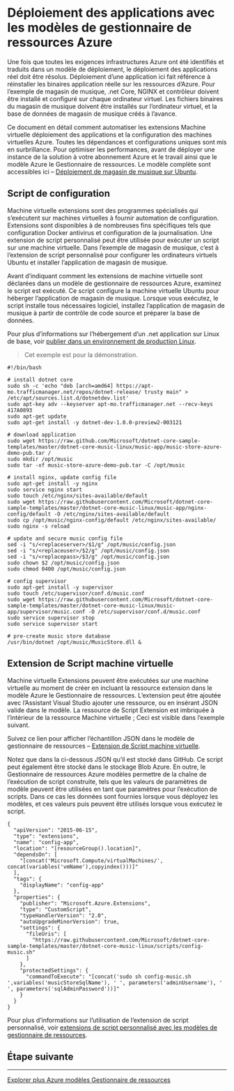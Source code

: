 <properties
   pageTitle="Automatisation de déploiement d’applications avec les Extensions Machine virtuelle | Microsoft Azure"
   description="Machine virtuelle Azure DotNet Core didacticiel"
   services="virtual-machines-linux"
   documentationCenter="virtual-machines"
   authors="neilpeterson"
   manager="timlt"
   editor="tysonn"
   tags="azure-service-management"/>

<tags
   ms.service="virtual-machines-linux"
   ms.devlang="na"
   ms.topic="article"
   ms.tgt_pltfrm="vm-linux"
   ms.workload="infrastructure"
   ms.date="09/21/2016"
   ms.author="nepeters"/>

# <a name="application-deployment-with-azure-resource-manager-templates"></a>Déploiement des applications avec les modèles de gestionnaire de ressources Azure

Une fois que toutes les exigences infrastructures Azure ont été identifiés et traduits dans un modèle de déploiement, le déploiement des applications réel doit être résolus. Déploiement d’une application ici fait référence à réinstaller les binaires application réelle sur les ressources d’Azure. Pour l’exemple de magasin de musique, .net Core, NGINX et contrôleur doivent être installé et configuré sur chaque ordinateur virtuel. Les fichiers binaires du magasin de musique doivent être installés sur l’ordinateur virtuel, et la base de données de magasin de musique créés à l’avance.

Ce document en détail comment automatiser les extensions Machine virtuelle déploiement des applications et la configuration des machines virtuelles Azure. Toutes les dépendances et configurations uniques sont mis en surbrillance. Pour optimiser les performances, avant de déployer une instance de la solution à votre abonnement Azure et le travail ainsi que le modèle Azure le Gestionnaire de ressources. Le modèle complète sont accessibles ici – [Déploiement de magasin de musique sur Ubuntu](https://github.com/Microsoft/dotnet-core-sample-templates/tree/master/dotnet-core-music-linux).

## <a name="configuration-script"></a>Script de configuration

Machine virtuelle extensions sont des programmes spécialisés qui s’exécutent sur machines virtuelles à fournir automation de configuration. Extensions sont disponibles à de nombreuses fins spécifiques tels que configuration Docker antivirus et configuration de la journalisation. Une extension de script personnalisé peut être utilisée pour exécuter un script sur une machine virtuelle. Dans l’exemple de magasin de musique, c’est à l’extension de script personnalisé pour configurer les ordinateurs virtuels Ubuntu et installer l’application de magasin de musique.

Avant d’indiquant comment les extensions de machine virtuelle sont déclarées dans un modèle de gestionnaire de ressources Azure, examinez le script est exécuté. Ce script configure la machine virtuelle Ubuntu pour héberger l’application de magasin de musique. Lorsque vous exécutez, le script installe tous nécessaires logiciel, installez l’application de magasin de musique à partir de contrôle de code source et préparer la base de données. 

Pour plus d’informations sur l’hébergement d’un .net application sur Linux de base, voir [publier dans un environnement de production Linux](https://docs.asp.net/en/latest/publishing/linuxproduction.html). 

> Cet exemple est pour la démonstration.

```none
#!/bin/bash

# install dotnet core
sudo sh -c 'echo "deb [arch=amd64] https://apt-mo.trafficmanager.net/repos/dotnet-release/ trusty main" > /etc/apt/sources.list.d/dotnetdev.list'
sudo apt-key adv --keyserver apt-mo.trafficmanager.net --recv-keys 417A0893
sudo apt-get update
sudo apt-get install -y dotnet-dev-1.0.0-preview2-003121

# download application
sudo wget https://raw.github.com/Microsoft/dotnet-core-sample-templates/master/dotnet-core-music-linux/music-app/music-store-azure-demo-pub.tar /
sudo mkdir /opt/music
sudo tar -xf music-store-azure-demo-pub.tar -C /opt/music

# install nginx, update config file
sudo apt-get install -y nginx
sudo service nginx start
sudo touch /etc/nginx/sites-available/default
sudo wget https://raw.githubusercontent.com/Microsoft/dotnet-core-sample-templates/master/dotnet-core-music-linux/music-app/nginx-config/default -O /etc/nginx/sites-available/default
sudo cp /opt/music/nginx-config/default /etc/nginx/sites-available/
sudo nginx -s reload

# update and secure music config file
sed -i "s/<replaceserver>/$1/g" /opt/music/config.json
sed -i "s/<replaceuser>/$2/g" /opt/music/config.json
sed -i "s/<replacepass>/$3/g" /opt/music/config.json
sudo chown $2 /opt/music/config.json
sudo chmod 0400 /opt/music/config.json

# config supervisor
sudo apt-get install -y supervisor
sudo touch /etc/supervisor/conf.d/music.conf
sudo wget https://raw.githubusercontent.com/Microsoft/dotnet-core-sample-templates/master/dotnet-core-music-linux/music-app/supervisor/music.conf -O /etc/supervisor/conf.d/music.conf
sudo service supervisor stop
sudo service supervisor start

# pre-create music store database
/usr/bin/dotnet /opt/music/MusicStore.dll &
```

## <a name="vm-script-extension"></a>Extension de Script machine virtuelle

Machine virtuelle Extensions peuvent être exécutées sur une machine virtuelle au moment de créer en incluant la ressource extension dans le modèle Azure le Gestionnaire de ressources. L’extension peut être ajoutée avec l’Assistant Visual Studio ajouter une ressource, ou en insérant JSON valide dans le modèle. La ressource de Script Extension est imbriquée à l’intérieur de la ressource Machine virtuelle ; Ceci est visible dans l’exemple suivant.

Suivez ce lien pour afficher l’échantillon JSON dans le modèle de gestionnaire de ressources – [Extension de Script machine virtuelle](https://github.com/Microsoft/dotnet-core-sample-templates/blob/master/dotnet-core-music-linux/azuredeploy.json#L359). 

Notez que dans la ci-dessous JSON qu’il est stocké dans GitHub. Ce script peut également être stocké dans le stockage Blob Azure. En outre, le Gestionnaire de ressources Azure modèles permettre de la chaîne de l’exécution de script construite, tels que les valeurs de paramètres de modèle peuvent être utilisées en tant que paramètres pour l’exécution de scripts. Dans ce cas les données sont fournies lorsque vous déployez les modèles, et ces valeurs puis peuvent être utilisés lorsque vous exécutez le script.

```none
{
  "apiVersion": "2015-06-15",
  "type": "extensions",
  "name": "config-app",
  "location": "[resourceGroup().location]",
  "dependsOn": [
    "[concat('Microsoft.Compute/virtualMachines/', concat(variables('vmName'),copyindex()))]"
  ],
  "tags": {
    "displayName": "config-app"
  },
  "properties": {
    "publisher": "Microsoft.Azure.Extensions",
    "type": "CustomScript",
    "typeHandlerVersion": "2.0",
    "autoUpgradeMinorVersion": true,
    "settings": {
      "fileUris": [
        "https://raw.githubusercontent.com/Microsoft/dotnet-core-sample-templates/master/dotnet-core-music-linux/scripts/config-music.sh"
      ]
    },
    "protectedSettings": {
      "commandToExecute": "[concat('sudo sh config-music.sh ',variables('musicStoreSqlName'), ' ', parameters('adminUsername'), ' ', parameters('sqlAdminPassword'))]"
    }
  }
}
```

Pour plus d’informations sur l’utilisation de l’extension de script personnalisé, voir [extensions de script personnalisé avec les modèles de gestionnaire de ressources](./virtual-machines-linux-extensions-customscript.md).

## <a name="next-step"></a>Étape suivante

<hr>

[Explorer plus Azure modèles Gestionnaire de ressources](https://github.com/Azure/azure-quickstart-templates)
